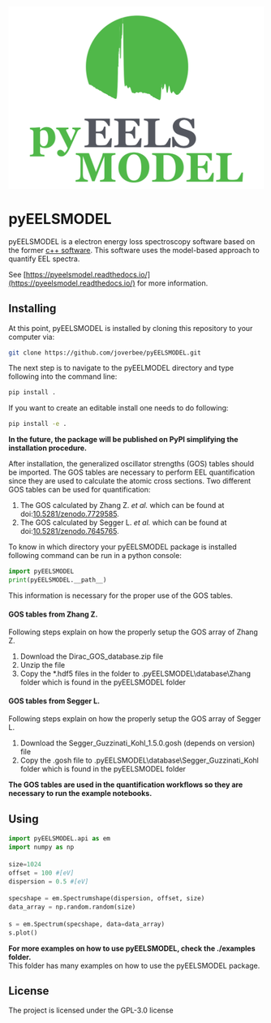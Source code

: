 ![pyEELSMODEL logo](/doc/pyEELSMODEL_Logo.png)

# pyEELSMODEL
pyEELSMODEL is a electron energy loss spectroscopy software based on the former [c++ software](https://github.com/joverbee/eelsmodel).
This software uses the model-based approach to quantify EEL spectra. 

See [https://pyeelsmodel.readthedocs.io/](https://pyeelsmodel.readthedocs.io/) for more information.

Installing
----------
At this point, pyEELSMODEL is installed by cloning this repository to your
computer via:
``` bash
git clone https://github.com/joverbee/pyEELSMODEL.git
```
The next step is to navigate to the pyEELMODEL directory and type 
following into the command line:
``` bash
pip install .
```
If you want to create an editable install one needs to do following:
``` bash
pip install -e .
```
**In the future, the package will be published on PyPI simplifying the
installation procedure.** 

After installation, the generalized oscillator strengths (GOS) tables should be imported.
The GOS tables are necessary to perform EEL quantification since they are used
to calculate the atomic cross sections. Two different GOS tables can be used for quantification:
1. The GOS calculated by Zhang Z. *et al.* which can be found at doi:[10.5281/zenodo.7729585](https://doi.org/10.5281/zenodo.7729585).
2. The GOS calculated by Segger L. *et al.* which can be found at doi:[10.5281/zenodo.7645765](https://doi.org/10.5281/zenodo.7645765).

To know in which directory your pyEELSMODEL package is installed following command can be run
in a python console:

``` python
import pyEELSMODEL
print(pyEELSMODEL.__path__)
```
This information is necessary for the proper use of the GOS tables.


#### GOS tables from Zhang Z.
Following steps explain on how the properly setup the GOS array of 
Zhang Z. 
1. Download the Dirac_GOS_database.zip file
2. Unzip the file
3. Copy the *.hdf5 files in the folder to .pyEELSMODEL\database\Zhang folder which is found in the pyEELSMODEL folder


#### GOS tables from Segger L.
Following steps explain on how the properly setup the GOS array of 
Segger L.
1. Download the Segger_Guzzinati_Kohl_1.5.0.gosh (depends on version) file
2. Copy the .gosh file to .pyEELSMODEL\database\Segger_Guzzinati_Kohl folder which is found in the pyEELSMODEL folder

**The GOS tables are used in the quantification workflows so they are necessary to run the example notebooks.**


Using
-----
```python
import pyEELSMODEL.api as em
import numpy as np

size=1024
offset = 100 #[eV]
dispersion = 0.5 #[eV]

specshape = em.Spectrumshape(dispersion, offset, size)
data_array = np.random.random(size)

s = em.Spectrum(specshape, data=data_array)
s.plot() 
```
**For more examples on how to use pyEELSMODEL, check the ./examples folder.**\
This folder has many examples on how to use the pyEELSMODEL package.  

License
-------
The project is licensed under the GPL-3.0 license
































